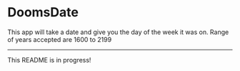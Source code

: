 # DoomsDate

This app will take a date and give you the day of the week it was on.
Range of years accepted are 1600 to 2199

---

This README is in progress!
